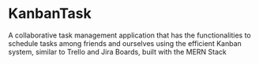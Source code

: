 # KanbanTask

A collaborative task management application that has the functionalities to schedule tasks among friends and ourselves using the efficient Kanban system, similar to Trello and Jira Boards, built with the MERN Stack
